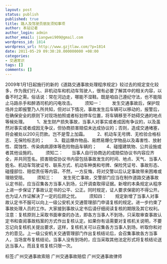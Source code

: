```yaml
---
layout: post
status: publish
published: true
title: 路人及驾驶员朋友须知事项
author: 本站记者
author_login: admin
author_email: jiangwei909@gmail.com
wordpress_id: 1814
wordpress_url: http://www.gzjtlaw.com/?p=1814
date: 2011-05-29 09:30:28.000000000 +08:00
categories:
- 交通常识
tags: []
comments: []
---
```

2009年1月1日起施行的新的《道路交通事故处理程序规定》较过去的规定变化较多，作为我们行人、非机动车和机动车驾驶人，很有必要了解其中的相关内容，以备不时之需。俗话说：常在河边走，哪能不湿鞋。既是咱自己遵纪守法，也不能阻止马路杀手和醉酒司机的闪电攻击。 　　须知一： 　　发生交通事故后，保护现场并立即报警乃人所共知，但对以下情况，事故发生后车辆可以移动的，报警后，在确保安全的原则下对现场拍照或者标划停车位置，将车辆移至不妨碍交通的地点等候处理。 　　1、发生财产损失事故，当事人对事实或者成因有争议的，以及虽然对事实或者成因无争议，但协商损害赔偿未达成协议的；否则，造成交通堵塞，将会被处以200元罚款。岂不是雪上加霜。 　　2、机动车无号牌、无检验合格标志、无保险标志的； 　　3、载运爆炸物品、易燃易爆化学物品以及毒害性、放射性、腐蚀性、传染病病源体等危险物品车辆的； 　　4、碰撞建筑物、公共设施或者其他设施的。 　　须知二：　　当事人自行协商达的成赔偿协议书内容应齐全，并共同签名。损害赔偿协议书内容包括事故发生的时间、地点、天气、当事人姓名、机动车驾驶证号、联系方式、机动车种类和号牌、保险凭证号、事故形态、碰撞部位、赔偿责任等内容。不然，一方反悔，将对交警以后认定事故带来困难或理赔受阻。 　　须知三：　　发生死亡事故，交警部门应当在制作道路交通事故认定书前，应当召集各方当事人到场，公开调查取得证据。新增的本条规定从程序上进一步保证了事故认定书的公平、公正。同时规定，证人要求保密的不得公开。也为证人作证解决了一定的后顾之忧。 　　须知四：　　规定新增了当事人对事故认定书不服可以向上一级公安机关交通管理部门申请复核的规定。进一步约束了事故处理人员的工作。大家接到事故认定书后请仔细阅读复核的期限及其它权利。注意：复核原则上采取书面审查的办法，即各方当事人不到场，只采取审查事故认定书和查阅事故档案的方式作出复核认定。如果你有话需要对复核机关说明，不要忘记向复核机关提出要求，这样，复核机关可以召集各方当事人到场，听取你和对方的意见。上一级公安机关交通管理部门作出复核结论后，会召集事故各方当事人，当场宣布复核结论。当事人没有到场的，应当采取其他法定形式将复核结论送达当事人。而且复核复核只限一次。标签:广州交通事故索赔 广州交通事故赔偿 广州交通事故律师
